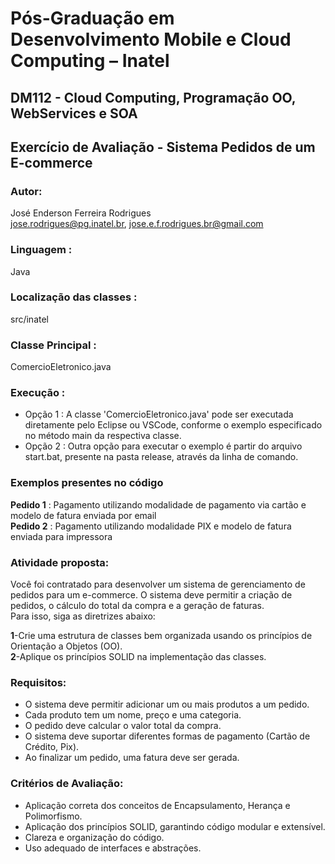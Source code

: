 # Pós-Graduação em Desenvolvimento Mobile e Cloud Computing – Inatel
## DM112 - Cloud Computing, Programação OO, WebServices e SOA

## Exercício de Avaliação - Sistema Pedidos de um E-commerce
### Autor: 
José Enderson Ferreira Rodrigues   
jose.rodrigues@pg.inatel.br, jose.e.f.rodrigues.br@gmail.com

### Linguagem : 
Java

### Localização das classes :
src/inatel


### Classe Principal : 
ComercioEletronico.java

### Execução :
* Opção 1 : A classe 'ComercioEletronico.java' pode ser executada diretamente pelo Eclipse ou VSCode, conforme o exemplo especificado no método main da respectiva classe.<br/>
* Opção 2 : Outra opção para executar o exemplo é partir do arquivo start.bat, presente na pasta release, através da linha de comando.

### Exemplos presentes no código
<strong>Pedido 1</strong> : Pagamento utilizando modalidade de pagamento via cartão e modelo de fatura enviada por email<br/>
<strong>Pedido 2</strong> : Pagamento utilizando modalidade PIX e modelo de fatura enviada para impressora

### Atividade proposta: 
Você foi contratado para desenvolver um sistema de gerenciamento de pedidos para um e-commerce. O sistema deve permitir a criação de pedidos, o cálculo do total da compra e a geração de faturas.  
Para isso, siga as diretrizes abaixo:

<strong>1</strong>-Crie uma estrutura de classes bem organizada usando os princípios de Orientação a Objetos (OO).<br/> 
<strong>2</strong>-Aplique os princípios SOLID na implementação das classes.  

### Requisitos:
* O sistema deve permitir adicionar um ou mais produtos a um pedido.
* Cada produto tem um nome, preço e uma categoria.
* O pedido deve calcular o valor total da compra.
* O sistema deve suportar diferentes formas de pagamento (Cartão de Crédito, Pix).
* Ao finalizar um pedido, uma fatura deve ser gerada.

### Critérios de Avaliação:
* Aplicação correta dos conceitos de Encapsulamento, Herança e Polimorfismo.
* Aplicação dos princípios SOLID, garantindo código modular e extensível.
* Clareza e organização do código.
* Uso adequado de interfaces e abstrações.